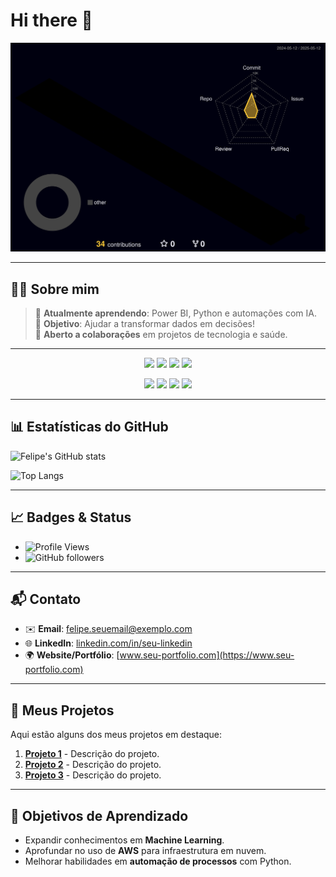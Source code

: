 # Hi there 👋

![Meu perfil 3D](https://raw.githubusercontent.com/FelipeBNogueira/FelipeBNogueira/main/profile-3d-contrib/profile-night-rainbow.svg)

---

## 🧑‍💻 Sobre mim

> 🌱 **Atualmente aprendendo**: Power BI, Python e automações com IA.  
> 🎯 **Objetivo**: Ajudar a transformar dados em decisões!  
> 🤝 **Aberto a colaborações** em projetos de tecnologia e saúde.

---

<p align="center">
  <img src="https://img.icons8.com/color/48/000000/python.png"/>
  <img src="https://img.icons8.com/color/48/000000/javascript.png"/>
  <img src="https://img.icons8.com/color/48/000000/sql.png"/>
  <img src="https://img.icons8.com/color/48/000000/react-native.png"/>
</p>

<p align="center">
  <img src="https://img.icons8.com/color/48/000000/github.png"/>
  <img src="https://img.icons8.com/color/48/000000/git.png"/>
  <img src="https://img.icons8.com/color/48/000000/docker.png"/>
  <img src="https://img.icons8.com/color/48/000000/amazon-web-services.png"/>
</p>

---

## 📊 **Estatísticas do GitHub**

![Felipe's GitHub stats](https://github-readme-stats.vercel.app/api?username=FelipeBNogueira&show_icons=true&theme=radical)

![Top Langs](https://github-readme-stats.vercel.app/api/top-langs/?username=FelipeBNogueira&layout=compact&theme=radical)

---

## 📈 **Badges & Status**

- ![Profile Views](https://komarev.com/ghpvc/?username=FelipeBNogueira&style=flat-square)
- ![GitHub followers](https://img.shields.io/github/followers/FelipeBNogueira?style=social)

---

## 📬 **Contato**

- ✉️ **Email**: felipe.seuemail@exemplo.com  
- 🌐 **LinkedIn**: [linkedin.com/in/seu-linkedin](https://www.linkedin.com/in/seu-linkedin)  
- 🌍 **Website/Portfólio**: [www.seu-portfolio.com](https://www.seu-portfolio.com)

---

## 🎯 **Meus Projetos**

Aqui estão alguns dos meus projetos em destaque:

1. [**Projeto 1**](https://github.com/FelipeBNogueira/projeto-1) - Descrição do projeto.
2. [**Projeto 2**](https://github.com/FelipeBNogueira/projeto-2) - Descrição do projeto.
3. [**Projeto 3**](https://github.com/FelipeBNogueira/projeto-3) - Descrição do projeto.

---

## 📌 **Objetivos de Aprendizado**

- Expandir conhecimentos em **Machine Learning**.
- Aprofundar no uso de **AWS** para infraestrutura em nuvem.
- Melhorar habilidades em **automação de processos** com Python.

